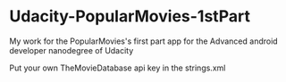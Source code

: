 # Udacity-PopularMovies-1stPart

My work for the PopularMovies's first part app for the Advanced android developer nanodegree of Udacity

Put your own TheMovieDatabase api key in the strings.xml
